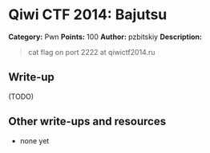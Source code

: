 # Qiwi CTF 2014: Bajutsu

**Category:** Pwn
**Points:** 100
**Author:** pzbitskiy
**Description:**

> cat flag on port 2222 at qiwictf2014.ru

## Write-up

(TODO)

## Other write-ups and resources

* none yet

